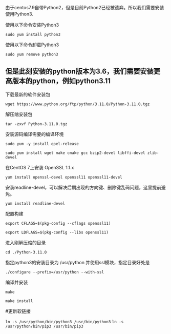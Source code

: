 由于centos7.9自带Python2，但是目前Python2已经被遗弃。所以我们需要安装使用Python3.

使用以下命令安装Python3

```sudo yum install python3```

使用以下命令卸载Python3

```sudo yum remove python3```

## 但是此刻安装的python版本为3.6，我们需要安装更高版本的python，例如python3.11

下载最新的软件安装包

```wget https://www.python.org/ftp/python/3.11.0/Python-3.11.0.tgz```

解压缩安装包

```tar -zxvf Python-3.11.0.tgz```

安装源码编译需要的编译环境

```sudo yum -y install epel-release```

```sudo yum install wget make cmake gcc bzip2-devel libffi-devel zlib-devel```

在CentOS 7上安装 OpenSSL 1.1.x

```yum install openssl-devel openssl11 openssl11-devel```

安装readline-devel，可以解决后期出现的方向键、删除键乱码问题，这里提前避免。

```yum install readline-devel```

配置构建

```export CFLAGS=$(pkg-config --cflags openssl11)```

```export LDFLAGS=$(pkg-config --libs openssl11)```

进入刚解压缩的目录

```cd ./Python-3.11.0```

指定python3的安装目录为 /usr/python 并使用ssl模块，指定目录好处是

```./configure --prefix=/usr/python --with-ssl```

编译并安装

```make```

```make install```


#更新软链接

```ln -s /usr/python/bin/python3 /usr/bin/python3```
```ln -s /usr/python/bin/pip3 /usr/bin/pip3```

